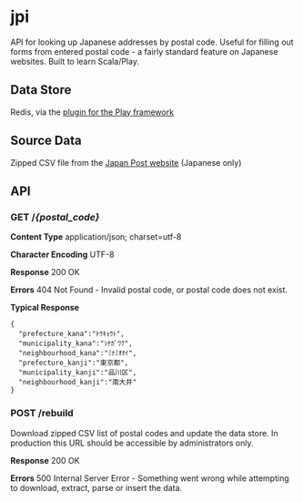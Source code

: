 # jpi

API for looking up Japanese addresses by postal code. Useful for filling out forms from entered postal code - a fairly standard feature on Japanese websites. Built to learn Scala/Play.

## Data Store

Redis, via the [plugin for the Play framework](https://github.com/typesafehub/play-plugins/tree/master/redis)

## Source Data

Zipped CSV file from the [Japan Post website](http://www.post.japanpost.jp/zipcode/download.html) (Japanese only)

## API

### GET /*{postal_code}*

**Content Type** application/json; charset=utf-8

**Character Encoding** UTF-8

**Response** 200 OK

**Errors** 404 Not Found - Invalid postal code, or postal code does not exist.

**Typical Response**

```
{
  "prefecture_kana":"ﾄｳｷｮｳﾄ",
  "municipality_kana":"ｼﾅｶﾞﾜｸ",
  "neighbourhood_kana":"ﾐﾅﾐｵｵｲ",
  "prefecture_kanji":"東京都",
  "municipality_kanji":"品川区",
  "neighbourhood_kanji":"南大井"
}
```

### POST /rebuild

Download zipped CSV list of postal codes and update the data store. In production this URL should be accessible by administrators only.

**Response** 200 OK

**Errors** 500 Internal Server Error - Something went wrong while attempting to download, extract, parse or insert the data.
